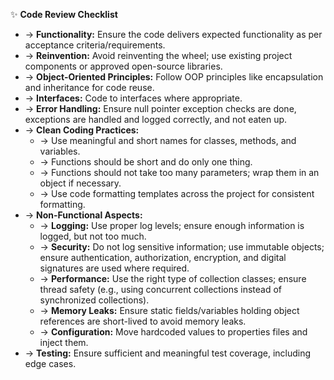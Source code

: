 ✨ **Code Review Checklist**
- → **Functionality:** Ensure the code delivers expected functionality as per acceptance criteria/requirements.
- → **Reinvention:** Avoid reinventing the wheel; use existing project components or approved open-source libraries.
- → **Object-Oriented Principles:** Follow OOP principles like encapsulation and inheritance for code reuse.
- → **Interfaces:** Code to interfaces where appropriate.
- → **Error Handling:** Ensure null pointer exception checks are done, exceptions are handled and logged correctly, and not eaten up.
- → **Clean Coding Practices:**
    - → Use meaningful and short names for classes, methods, and variables.
    - → Functions should be short and do only one thing.
    - → Functions should not take too many parameters; wrap them in an object if necessary.
    - → Use code formatting templates across the project for consistent formatting.
- → **Non-Functional Aspects:**
    - → **Logging:** Use proper log levels; ensure enough information is logged, but not too much.
    - → **Security:** Do not log sensitive information; use immutable objects; ensure authentication, authorization, encryption, and digital signatures are used where required.
    - → **Performance:** Use the right type of collection classes; ensure thread safety (e.g., using concurrent collections instead of synchronized collections).
    - → **Memory Leaks:** Ensure static fields/variables holding object references are short-lived to avoid memory leaks.
    - → **Configuration:** Move hardcoded values to properties files and inject them.
- → **Testing:** Ensure sufficient and meaningful test coverage, including edge cases.